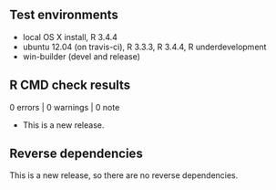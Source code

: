 ## Test environments
* local OS X install, R 3.4.4
* ubuntu 12.04 (on travis-ci), R 3.3.3, R 3.4.4, R underdevelopment
* win-builder (devel and release)

## R CMD check results

0 errors | 0 warnings | 0 note 


* This is a new release.

## Reverse dependencies

This is a new release, so there are no reverse dependencies.
